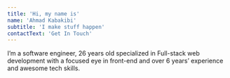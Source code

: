 ```yaml
---
title: 'Hi, my name is'
name: 'Ahmad Kabakibi'
subtitle: 'I make stuff happen'
contactText: 'Get In Touch'
---
```


I’m a software engineer, 26 years old specialized in Full-stack web development with a focused eye in front-end and over 6 years’ experience and awesome tech skills.
